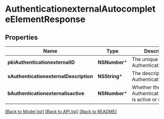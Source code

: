 # AuthenticationexternalAutocompleteElementResponse

## Properties
Name | Type | Description | Notes
------------ | ------------- | ------------- | -------------
**pkiAuthenticationexternalID** | **NSNumber*** | The unique ID of the Authenticationexternal | 
**sAuthenticationexternalDescription** | **NSString*** | The description of the Authenticationexternal | 
**bAuthenticationexternalIsactive** | **NSNumber*** | Whether the Authenticationexternal is active or not | 

[[Back to Model list]](../README.md#documentation-for-models) [[Back to API list]](../README.md#documentation-for-api-endpoints) [[Back to README]](../README.md)



